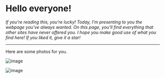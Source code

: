 <h1>Hello everyone!</h1>
<p><em>
   If you're reading this, you're lucky! Today, I'm presenting to you the webpage you've always wanted. On this page, you'll find everything that other sites have never offered you. I hope you make good use of what you find here! If you liked it, give it a star!
</em></p>
<hr>
<p>Here are some photos for you.</p>

![image](https://github.com/user-attachments/assets/f02f22e7-89f5-40ca-bed2-ab7e4ad85f46)


![image](https://github.com/user-attachments/assets/56064ff6-7a62-435a-8140-91941dc96de0)

